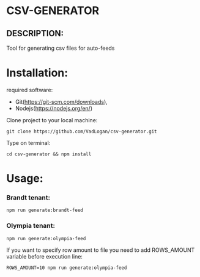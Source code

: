 # CSV-GENERATOR

## DESCRIPTION:

Tool for generating csv files for auto-feeds


# Installation:
 required software: 
 - Git(https://git-scm.com/downloads), 
 - Nodejs(https://nodejs.org/en/)

Clone project to your local machine: 
```
git clone https://github.com/VadLogan/csv-generator.git
```

Type on terminal:
 ```
cd csv-generator && npm install 
 ```   

# Usage:

### Brandt tenant:
  ```
npm run generate:brandt-feed
  ```

### Olympia tenant:
 ```
npm run generate:olympia-feed
 ```

If you want to specify row amount to file you need to add ROWS_AMOUNT variable before execution line:
```
ROWS_AMOUNT=10 npm run generate:olympia-feed
```

